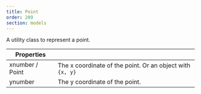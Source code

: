```yaml
---
title: Point
order: 209
section: models
---
```


A utility class to represent a point.

<!-- Contains some methods to make interacting with a point easier. -->

| Properties                                    |                                                           |
| --------------------------------------------- | --------------------------------------------------------- |
| x<span class="arg-type">number / Point</span> | The x coordinate of the point. Or an object with `{x, y}` |
| y<span class="arg-type">number</span>         | The y coordinate of the point.                            |
